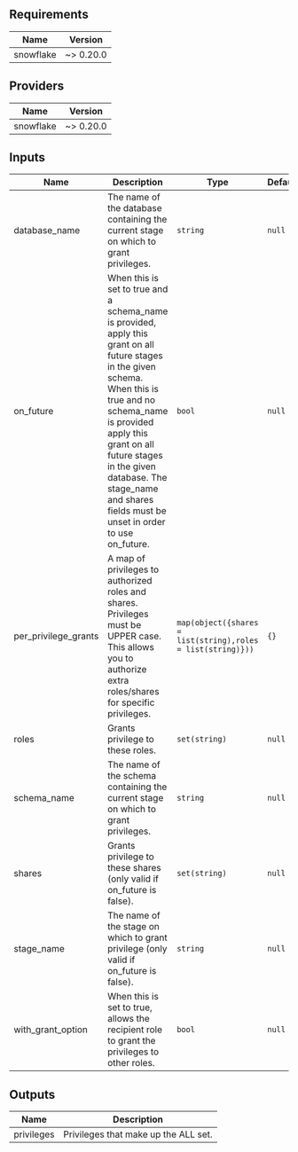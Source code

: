 <!-- START -->
## Requirements

| Name | Version |
|------|---------|
| snowflake | ~> 0.20.0 |

## Providers

| Name | Version |
|------|---------|
| snowflake | ~> 0.20.0 |

## Inputs

| Name | Description | Type | Default | Required |
|------|-------------|------|---------|:--------:|
| database\_name | The name of the database containing the current stage on which to grant privileges. | `string` | `null` | no |
| on\_future | When this is set to true and a schema\_name is provided, apply this grant on all future stages in the given schema. When this is true and no schema\_name is provided apply this grant on all future stages in the given database. The stage\_name and shares fields must be unset in order to use on\_future. | `bool` | `null` | no |
| per\_privilege\_grants | A map of privileges to authorized roles and shares. Privileges must be UPPER case.<br>  This allows you to authorize extra roles/shares for specific privileges. | `map(object({shares = list(string),roles = list(string)}))` | `{}` | no |
| roles | Grants privilege to these roles. | `set(string)` | `null` | no |
| schema\_name | The name of the schema containing the current stage on which to grant privileges. | `string` | `null` | no |
| shares | Grants privilege to these shares (only valid if on\_future is false). | `set(string)` | `null` | no |
| stage\_name | The name of the stage on which to grant privilege (only valid if on\_future is false). | `string` | `null` | no |
| with\_grant\_option | When this is set to true, allows the recipient role to grant the privileges to other roles. | `bool` | `null` | no |

## Outputs

| Name | Description |
|------|-------------|
| privileges | Privileges that make up the ALL set. |

<!-- END -->
